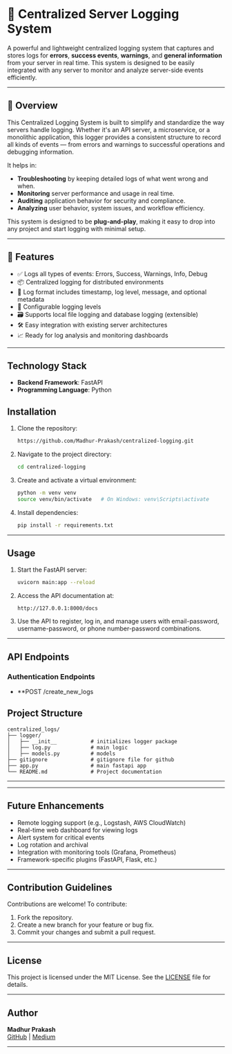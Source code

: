 # 📝 Centralized Server Logging System

A powerful and lightweight centralized logging system that captures and stores logs for **errors**, **success events**, **warnings**, and **general information** from your server in real time. This system is designed to be easily integrated with any server to monitor and analyze server-side events efficiently.

---
## 📖 Overview

This Centralized Logging System is built to simplify and standardize the way servers handle logging. Whether it's an API server, a microservice, or a monolithic application, this logger provides a consistent structure to record all kinds of events — from errors and warnings to successful operations and debugging information.

It helps in:

- **Troubleshooting** by keeping detailed logs of what went wrong and when.
- **Monitoring** server performance and usage in real time.
- **Auditing** application behavior for security and compliance.
- **Analyzing** user behavior, system issues, and workflow efficiency.

This system is designed to be **plug-and-play**, making it easy to drop into any project and start logging with minimal setup.

---
## 🚀 Features

- ✅ Logs all types of events: Errors, Success, Warnings, Info, Debug
- 📦 Centralized logging for distributed environments
- 📄 Log format includes timestamp, log level, message, and optional metadata
- 🔧 Configurable logging levels
- 🗃️ Supports local file logging and database logging (extensible)
- 🛠️ Easy integration with existing server architectures
- 📈 Ready for log analysis and monitoring dashboards

---
## Technology Stack
- **Backend Framework**: FastAPI
- **Programming Language**: Python

## Installation

1. Clone the repository:
   ```bash
   https://github.com/Madhur-Prakash/centralized-logging.git
   ```
2. Navigate to the project directory:
   ```bash
   cd centralized-logging
   ```
3. Create and activate a virtual environment:
   ```bash
   python -m venv venv
   source venv/bin/activate   # On Windows: venv\Scripts\activate
   ```
4. Install dependencies:
   ```bash
   pip install -r requirements.txt
   ```
---

## Usage

1. Start the FastAPI server:
   ```bash
   uvicorn main:app --reload
   ```
2. Access the API documentation at:
   ```
   http://127.0.0.1:8000/docs
   ```
3. Use the API to register, log in, and manage users with email-password, username-password, or phone number-password combinations.

---

## API Endpoints

### Authentication Endpoints
- **POST /create_new_logs

## Project Structure

```plaintext
centralized_logs/
├── logger/
│   ├── __init__           # initializes logger package
│   ├── log.py             # main logic
│   ├── models.py          # models
├── gitignore              # gitignore file for github
├── app.py                 # main fastapi app
└── README.md              # Project documentation
```

---


---
## Future Enhancements

- Remote logging support (e.g., Logstash, AWS CloudWatch)
- Real-time web dashboard for viewing logs
- Alert system for critical events
- Log rotation and archival
- Integration with monitoring tools (Grafana, Prometheus)
- Framework-specific plugins (FastAPI, Flask, etc.)

---
## Contribution Guidelines

Contributions are welcome! To contribute:
1. Fork the repository.
2. Create a new branch for your feature or bug fix.
3. Commit your changes and submit a pull request.

---

## License
This project is licensed under the MIT License. See the [LICENSE](LICENSE) file for details.

---

## Author
**Madhur Prakash**  
[GitHub](https://github.com/Madhur-Prakash) | [Medium](https://medium.com/@madhurprakash2005)

---
